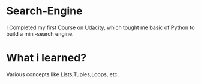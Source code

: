 # Search-Engine
I Completed my first Course on Udacity, which tought me basic of Python to build a mini-search engine.
# What i learned?
Various concepts like Lists,Tuples,Loops, etc.

